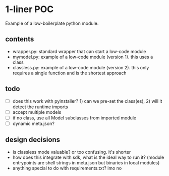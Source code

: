 # 1-liner POC

Example of a low-boilerplate python module.

## contents

- wrapper.py: standard wrapper that can start a low-code module
- mymodel.py: example of a low-code module (version 1). this uses a class
- classless.py: example of a low-code module (version 2). this only requires a single function and is the shortest approach

## todo

- [ ] does this work with pyinstaller? 1) can we pre-set the class(es), 2) will it detect the runtime imports
- [ ] accept multiple models
- [ ] if no class, use all Model subclasses from imported module
- [ ] dynamic meta.json?

## design decisions

- is classless mode valuable? or too confusing. it's shorter
- how does this integrate with sdk, what is the ideal way to run it? (module entrypoints are shell strings in meta.json but binaries in local modules)
- anything special to do with requirements.txt? imo no
